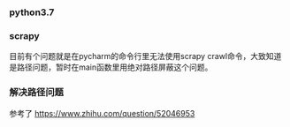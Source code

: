 ### python3.7
### scrapy 

目前有个问题就是在pycharm的命令行里无法使用scrapy crawl命令，大致知道是路径问题，暂时在main函数里用绝对路径屏蔽这个问题。

### 解决路径问题
参考了 https://www.zhihu.com/question/52046953
